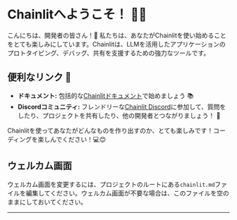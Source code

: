 <!--
CO_OP_TRANSLATOR_METADATA:
{
  "original_hash": "c49526c7abc56b0b5f1e835c1739f18e",
  "translation_date": "2025-09-24T10:42:29+00:00",
  "source_file": "Module08/chainlit.md",
  "language_code": "ja"
}
-->
# Chainlitへようこそ！ 🚀🤖

こんにちは、開発者の皆さん！👋 私たちは、あなたがChainlitを使い始めることをとても楽しみにしています。Chainlitは、LLMを活用したアプリケーションのプロトタイピング、デバッグ、共有を支援するための強力なツールです。

## 便利なリンク 🔗

- **ドキュメント:** 包括的な[Chainlitドキュメント](https://docs.chainlit.io)で始めましょう 📚
- **Discordコミュニティ:** フレンドリーな[Chainlit Discord](https://discord.gg/k73SQ3FyUh)に参加して、質問をしたり、プロジェクトを共有したり、他の開発者とつながりましょう！ 💬

Chainlitを使ってあなたがどんなものを作り出すのか、とても楽しみです！コーディングを楽しんでください！💻😊

## ウェルカム画面

ウェルカム画面を変更するには、プロジェクトのルートにある`chainlit.md`ファイルを編集してください。ウェルカム画面が不要な場合は、このファイルを空のままにしておいてください。

---

